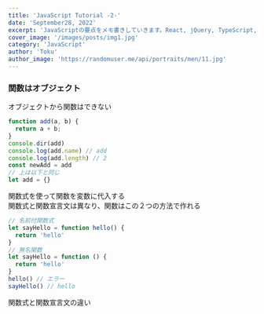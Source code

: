 ```yaml
---
title: 'JavaScript Tutorial -2-'
date: 'September28, 2022'
excerpt: 'JavaScriptの要点をメモ書きしていきます。React, jQuery, TypeScript, Node.jsなどの学習にも役立ちます。今回は関数を中心にみていきます'
cover_image: '/images/posts/img1.jpg'
category: 'JavaScript'
author: 'Toku'
author_image: 'https://randomuser.me/api/portraits/men/11.jpg'
---
```


<!-- Markdow generator - https://jaspervdj.be/lorem-markdownum/ -->
### 関数はオブジェクト
オブジェクトから関数はできない
~~~js
function add(a, b) {
  return a + b;
}
console.dir(add)
console.log(add.name) // add
console.log(add.length) // 2
const newAdd = add
// 上は以下と同じ
let add = {}
~~~
関数式を使って関数を変数に代入する  
関数式と関数宣言文は異なり、関数はこの２つの方法で作れる
~~~js
// 名前付関数式
let sayHello = function hello() {
  return 'hello'
}
// 無名関数
let sayHello = function () {
  return 'hello'
}
hello() // エラー
sayHello() // hello
~~~
関数式と関数宣言文の違い
~~~js

~~~

~~~js

~~~

~~~js

~~~

~~~js

~~~

~~~js

~~~

~~~js

~~~

~~~js

~~~

~~~js

~~~

~~~js

~~~

~~~js

~~~

~~~js

~~~

~~~js

~~~

~~~js

~~~

~~~js

~~~

~~~js

~~~